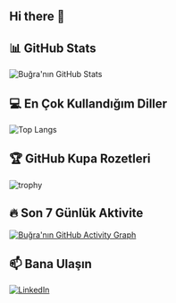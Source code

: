 ## Hi there 👋

## 📊 GitHub Stats
![Buğra'nın GitHub Stats](https://github-readme-stats.vercel.app/api?username=bugra123uysal&show_icons=true&theme=tokyonight)

## 💻 En Çok Kullandığım Diller
![Top Langs](https://github-readme-stats.vercel.app/api/top-langs/?username=bugra123uysal&layout=compact&theme=tokyonight)

## 🏆 GitHub Kupa Rozetleri
![trophy](https://github-profile-trophy.vercel.app/?username=bugra123uysal&theme=tokyonight)

## 🔥 Son 7 Günlük Aktivite
[![Buğra'nın GitHub Activity Graph](https://github-readme-activity-graph.vercel.app/graph?username=bugra123uysal&theme=tokyonight)](https://github.com/ashutosh00710/github-readme-activity-graph)

## 📫 Bana Ulaşın
[![LinkedIn](https://img.shields.io/badge/LinkedIn-blue?logo=linkedin)](https://www.linkedin.com/in/bugra123uysal)
